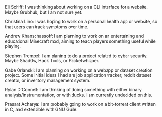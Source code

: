 Eli Schiff: I was thinking about working on a CLI interface for a website. Maybe Grubhub, but I am not sure yet.

Christina Lino: I was hoping to work on a personal health app or website,
so that users can track symptoms over time. 

Andrew Khanschassoff: I am planning to work on an entertaining and educational Minecraft mod,
aiming to teach players something useful while playing.

Stephen Trempel: I am planing to do a project related to cyber security. Maybe Shad0w, Hack Tools, or Packetwhisper.

Gabe Orlanski: I am planning on working on a webapp or dataset creation project. Some initial ideas I had are job application tracker, reddit dataset creator, or inventory management system.  

Rylan O'Connell: I am thinking of doing something with either binary analysis/instrumentation, or with ducks. I am currently undecided on this.

Prasant Acharya: I am probably going to work on a bit-torrent client written in C, and extensible with GNU Guile.
